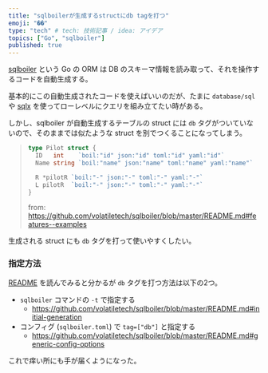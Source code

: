 ```yaml
---
title: "sqlboilerが生成するstructにdb tagを打つ"
emoji: "��"
type: "tech" # tech: 技術記事 / idea: アイデア
topics: ["Go", "sqlboiler"]
published: true
---
```


[sqlboiler](https://github.com/volatiletech/sqlboiler) という Go の ORM は DB のスキーマ情報を読み取って、それを操作するコードを自動生成する。

基本的にこの自動生成されたコードを使えばいいのだが、たまに `database/sql` や [sqlx](https://github.com/jmoiron/sqlx) を使ってローレベルにクエリを組み立てたい時がある。

しかし、sqlboiler が自動生成するテーブルの struct には `db` タグがついていないので、そのままでは似たような struct を別でつくることになってしまう。

> ```go
> type Pilot struct {
>   ID   int    `boil:"id" json:"id" toml:"id" yaml:"id"`
>   Name string `boil:"name" json:"name" toml:"name" yaml:"name"`
> 
>   R *pilotR `boil:"-" json:"-" toml:"-" yaml:"-"`
>   L pilotR  `boil:"-" json:"-" toml:"-" yaml:"-"`
> }
> ```
> 
> from: https://github.com/volatiletech/sqlboiler/blob/master/README.md#features--examples

生成される struct にも `db` タグを打って使いやすくしたい。

### 指定方法
[README](https://github.com/volatiletech/sqlboiler/blob/master/README.md) を読んでみると分かるが `db` タグを打つ方法は以下の2つ。

* `sqlboiler` コマンドの `-t` で指定する
  * https://github.com/volatiletech/sqlboiler/blob/master/README.md#initial-generation
* コンフィグ (`sqlboiler.toml`) で `tag=["db"]` と指定する
  * https://github.com/volatiletech/sqlboiler/blob/master/README.md#generic-config-options

これで痒い所にも手が届くようになった。
